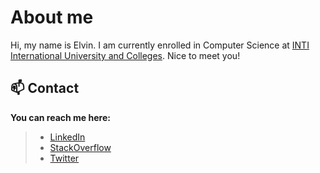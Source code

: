 # About me 
Hi, my name is Elvin. I am currently enrolled in Computer Science at [INTI International University and Colleges](https://newinti.edu.my/). Nice to meet you!

## 📫 Contact
**You can reach me here:**
> - [LinkedIn](in/avn-ng-eng-kit)
> - [StackOverflow](https://stackoverflow.com/users/22286291/elvin-is-coding)
> - [Twitter]()
